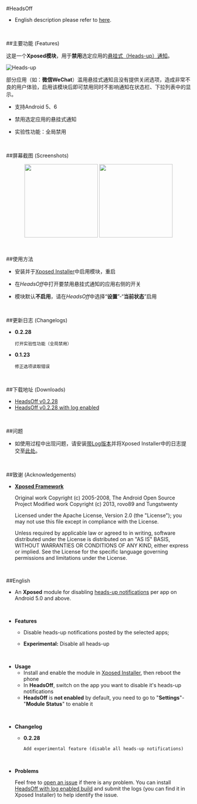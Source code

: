 #HeadsOff

- English description please refer to [here](https://github.com/j2rong/HeadsOff#English).

<br/>

##主要功能 (Features)

这是一个**Xposed模块**，用于**禁用**选定应用的[悬挂式（Heads-up）通知](http://developer.android.com/guide/topics/ui/notifiers/notifications.html#Heads-up)。

![Heads-up](http://developer.android.com/images/ui/notifications/heads-up.png)

部分应用（如：**微信WeChat**）滥用悬挂式通知且没有提供关闭选项，造成非常不良的用户体验，启用该模块后即可禁用同时不影响通知在状态栏、下拉列表中的显示。

- 支持Android 5、6


- 禁用选定应用的悬挂式通知
- 实验性功能：全局禁用

<br/>

##屏幕截图 (Screenshots)

<p align="center">
<img src="https://github.com/j2rong/HeadsOff/blob/master/screenshot/0.2.28/screener_20160228(13_21_36).png" width="200"></a>
<img src="https://github.com/j2rong/HeadsOff/blob/master/screenshot/0.2.28/screener_20160228(13_21_19).png" width="200"></a>
</p>
<br/>

##使用方法

- 安装并于[Xposed Installer](https://github.com/rovo89/XposedInstaller)中启用模块，重启

- 在*HeadsOff*中打开要禁用悬挂式通知的应用右侧的开关

- 模块默认**不启用**，请在*HeadsOff*中选择“**设置**”-“**当前状态**”启用

<br/>

##更新日志 (Changelogs)

- **0.2.28**

  ```
  打开实验性功能（全局禁用）
  ```


- **0.1.23**

  ```
  修正选项读取错误
  ```

<br/>

##下载地址 (Downloads)

- [HeadsOff v0.2.28](https://github.com/j2rong/HeadsOff/releases/download/v0.2.28/HeadsOff_v0.2.28.61_2016-02-28.apk)
- [HeadsOff v0.2.28 with log enabled](https://github.com/j2rong/HeadsOff/releases/download/v0.2.28/HeadsOff_v0.2.28.65_log_2016-02-28.apk)

<br/>

##问题

- 如使用过程中出现问题，请安装[带Log版本](https://github.com/j2rong/HeadsOff/releases/download/v0.2.28/HeadsOff_v0.2.28.65_log_2016-02-28.apk)并将Xposed Installer中的日志提交至[此处](https://github.com/j2rong/HeadsOff/issues/new)。

<br/>

##致谢 (Acknowledgements)

- [**Xposed Framework**](https://github.com/rovo89/Xposed)

  Original work Copyright (c) 2005-2008, The Android Open Source Project
  Modified work Copyright (c) 2013, rovo89 and Tungstwenty

  Licensed under the Apache License, Version 2.0 (the "License");
  you may not use this file except in compliance with the License.

  Unless required by applicable law or agreed to in writing, software
  distributed under the License is distributed on an "AS IS" BASIS,
  WITHOUT WARRANTIES OR CONDITIONS OF ANY KIND, either express or implied.
  See the License for the specific language governing permissions and
  limitations under the License.

<br/>

##English

- An **Xposed** module for disabling [heads-up notifications](http://developer.android.com/guide/topics/ui/notifiers/notifications.html#Heads-up) per app on Android 5.0 and above.

<br/>

- **Features**

  - Disable heads-up notifications posted by the selected apps;

  - **Experimental:** Disable all heads-up

<br/>

- **Usage**
  - Install and enable the module in [Xposed Installer](https://github.com/rovo89/XposedInstaller), then reboot the phone
  - In **HeadsOff**, switch on the app you want to disable it's heads-up notifications
  - **HeadsOff** is **not enabled** by default, you need to go to "**Settings**"-"**Module Status**" to enable it

<br/>

- **Changelog**

  - **0.2.28**

    ```
    Add experimental feature (disable all heads-up notifications)
    ```

<br/>

- **Problems**

  Feel free to [open an issue](https://github.com/j2rong/HeadsOff/issues/new) if there is any problem. You can install [HeadsOff with log enabled build](https://github.com/j2rong/HeadsOff/releases/download/v0.2.28/HeadsOff_v0.2.28.65_log_2016-02-28.apk) and submit the logs (you can find it in Xposed Installer) to help identify the issue.